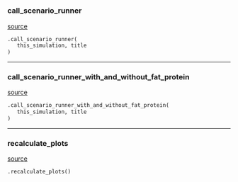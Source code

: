 #


### call_scenario_runner
[source](https://github.com/allfed/allfed-integrated-model/blob/master/src/scenarios/create_figure_2abcde.py/#L18)
```python
.call_scenario_runner(
   this_simulation, title
)
```


----


### call_scenario_runner_with_and_without_fat_protein
[source](https://github.com/allfed/allfed-integrated-model/blob/master/src/scenarios/create_figure_2abcde.py/#L36)
```python
.call_scenario_runner_with_and_without_fat_protein(
   this_simulation, title
)
```


----


### recalculate_plots
[source](https://github.com/allfed/allfed-integrated-model/blob/master/src/scenarios/create_figure_2abcde.py/#L51)
```python
.recalculate_plots()
```

